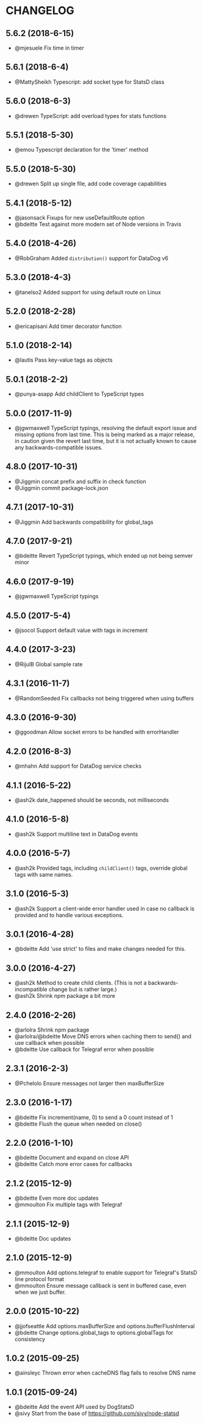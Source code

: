 CHANGELOG
=========

## 5.6.2 (2018-6-15)
* @mjesuele Fix time in timer

## 5.6.1 (2018-6-4)
* @MattySheikh Typescript: add socket type for StatsD class

## 5.6.0 (2018-6-3)
* @drewen TypeScript: add overload types for stats functions

## 5.5.1 (2018-5-30)
* @emou Typescript declaration for the 'timer' method

## 5.5.0 (2018-5-30)
* @drewen Split up single file, add code coverage capabilities

## 5.4.1 (2018-5-12)
* @jasonsack Fixups for new useDefaultRoute option
* @bdeitte Test against more modern set of Node versions in Travis

## 5.4.0 (2018-4-26)
* @RobGraham Added `distribution()` support for DataDog v6

## 5.3.0 (2018-4-3)
* @tanelso2 Added support for using default route on Linux

## 5.2.0 (2018-2-28)
* @ericapisani Add timer decorator function

## 5.1.0 (2018-2-14)
* @lautis Pass key-value tags as objects

## 5.0.1 (2018-2-2)
* @punya-asapp Add childClient to TypeScript types

## 5.0.0 (2017-11-9)
* @jgwmaxwell TypeScript typings, resolving the default export issue and missing options from last time.  This is being marked as a major release, in caution given the revert last time, but it is not actually known to cause any backwards-compatible issues.

## 4.8.0 (2017-10-31)
* @Jiggmin concat prefix and suffix in check function
* @Jiggmin commit package-lock.json

## 4.7.1 (2017-10-31)
* @Jiggmin Add backwards compatibility for global_tags

## 4.7.0 (2017-9-21)
* @bdeitte Revert TypeScript typings, which ended up not being semver minor

## 4.6.0 (2017-9-19)
* @jgwmaxwell TypeScript typings

## 4.5.0 (2017-5-4)
* @jsocol Support default value with tags in increment

## 4.4.0 (2017-3-23)
* @RijulB Global sample rate

## 4.3.1 (2016-11-7)
* @RandomSeeded Fix callbacks not being triggered when using buffers

## 4.3.0 (2016-9-30)
* @ggoodman Allow socket errors to be handled with errorHandler

## 4.2.0 (2016-8-3)
* @mhahn Add support for DataDog service checks

## 4.1.1 (2016-5-22)
* @ash2k date_happened should be seconds, not milliseconds

## 4.1.0 (2016-5-8)
* @ash2k Support multiline text in DataDog events

## 4.0.0 (2016-5-7)
* @ash2k Provided tags, including `childClient()` tags, override global tags with same names.

## 3.1.0 (2016-5-3)
* @ash2k Support a client-wide error handler used in case no callback is provided and to handle various exceptions.

## 3.0.1 (2016-4-28)
* @bdeitte Add 'use strict' to files and make changes needed for this.

## 3.0.0 (2016-4-27)
* @ash2k Method to create child clients.  (This is not a backwards-incompatible change but is rather large.)
* @ash2k Shrink npm package a bit more

## 2.4.0 (2016-2-26)
* @arlolra Shrink npm package
* @arlolra/@bdeitte Move DNS errors when caching them to send() and use callback when possible
* @bdeitte Use callback for Telegraf error when possible

## 2.3.1 (2016-2-3)
* @Pchelolo Ensure messages not larger then maxBufferSize

## 2.3.0 (2016-1-17)
* @bdeitte Fix increment(name, 0) to send a 0 count instead of 1
* @bdeitte Flush the queue when needed on close()

## 2.2.0 (2016-1-10)
* @bdeitte Document and expand on close API
* @bdeitte Catch more error cases for callbacks

## 2.1.2 (2015-12-9)
* @bdeitte Even more doc updates
* @mmoulton Fix multiple tags with Telegraf

## 2.1.1 (2015-12-9)
* @bdeitte Doc updates

## 2.1.0 (2015-12-9)
* @mmoulton Add options.telegraf to enable support for Telegraf's StatsD line protocol format
* @mmoulton Ensure message callback is sent in buffered case, even when we just buffer.

## 2.0.0 (2015-10-22)
* @jjofseattle Add options.maxBufferSize and options.bufferFlushInterval
* @bdeitte Change options.global_tags to options.globalTags for consistency

## 1.0.2 (2015-09-25)
* @ainsleyc Thrown error when cacheDNS flag fails to resolve DNS name

## 1.0.1 (2015-09-24)
* @bdeitte Add the event API used by DogStatsD
* @sivy Start from the base of https://github.com/sivy/node-statsd
